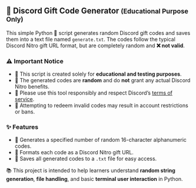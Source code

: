 <h2>🎁 Discord Gift Code Generator <small>(Educational Purpose Only)</small></h2>

<p>This simple Python 🐍 script generates random Discord gift codes and saves them into a text file named <code>generate.txt</code>. The codes follow the typical Discord Nitro gift URL format, but are completely random and <strong>❌ not valid</strong>.</p>

<h3>⚠️ Important Notice</h3>
<ul>
  <li>📘 This script is created solely for <strong>educational and testing purposes</strong>.</li>
  <li>🔐 The generated codes are <strong>random</strong> and do <strong>not</strong> grant any actual Discord Nitro benefits.</li>
  <li>🤝 Please use this tool responsibly and respect Discord’s <a href="https://discord.com/terms" target="_blank">terms of service</a>.</li>
  <li>🚫 Attempting to redeem invalid codes may result in account restrictions or bans.</li>
</ul>

<h3>✨ Features</h3>
<ul>
  <li>🔢 Generates a specified number of random 16-character alphanumeric codes.</li>
  <li>🔗 Formats each code as a Discord Nitro gift URL.</li>
  <li>💾 Saves all generated codes to a <code>.txt</code> file for easy access.</li>
</ul>

<p>📚 This project is intended to help learners understand <strong>random string generation</strong>, <strong>file handling</strong>, and basic <strong>terminal user interaction</strong> in Python.</p>
